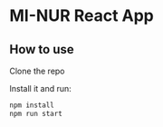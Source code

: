 # MI-NUR React App

## How to use

Clone the repo

Install it and run:

```bash
npm install
npm run start
```
